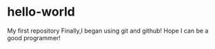 # hello-world
My first repository
Finally,I began using git and github!
Hope I can be a good programmer!
